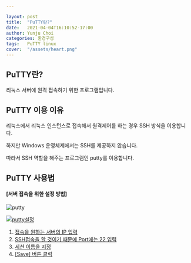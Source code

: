 ```yaml
---

layout: post
title:  "PuTTY란?"
date:   2021-04-04T16:10:52-17:00
author: Yunju Choi
categories: 환경구성
tags:	PuTTY linux
cover:  "/assets/heart.png"
---
```


## PuTTY란?

리눅스 서버에 원격 접속하기 위한 프로그램입니다.

## PuTTY 이용 이유

리눅스에서 리눅스 인스턴스로 접속해서 원격제어를 하는 경우 SSH 방식을 이용합니다.

하지만 Windows 운영체제에서는 SSH를 제공하지 않습니다.

따라서 SSH 역할을 해주는 프로그램인 putty를 이용합니다.

## PuTTY 사용법

#### [서버 접속을 위한 설정 방법]

![putty](https://user-images.githubusercontent.com/62147394/113503089-a3ac9280-956a-11eb-9c08-7fc1336f04fa.PNG)

<a href="https://user-images.githubusercontent.com/62147394/113503089-a3ac9280-956a-11eb-9c08-7fc1336f04fa.PNG" data-lightbox="falcon9-large" data-title="putty설정">

<img src="https://user-images.githubusercontent.com/62147394/113503089-a3ac9280-956a-11eb-9c08-7fc1336f04fa.PNG" title="putty설정">

1. 접속을 원하는 서버의 IP 입력
2. SSH접속을 할 것이기 때문에 Port에는 22 입력
3. 세션 이름을 지정
4. [Save] 버튼 클릭

